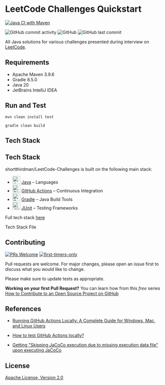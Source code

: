 # LeetCode Challenges Quickstart

[![Java CI with Maven](https://github.com/shortthirdman/LeetCode-Challenges/actions/workflows/maven.yml/badge.svg?event=workflow_dispatch)](https://github.com/shortthirdman/LeetCode-Challenges/actions/workflows/maven.yml)

![GitHub commit activity](https://img.shields.io/github/commit-activity/w/shortthirdman/LeetCode-Challenges)	![GitHub](https://img.shields.io/github/license/shortthirdman/LeetCode-Challenges)	![GitHub last commit](https://img.shields.io/github/last-commit/shortthirdman/LeetCode-Challenges)

All Java solutions for various challenges presented during interview on [LeetCode](https://leetcode.com/).

## Requirements

- Apache Maven 3.9.6
- Gradle 8.5.0
- Java 20
- JetBrains IntelliJ IDEA


## Run and Test

`mvn clean install test`

`gradle clean build`


## Tech Stack

## Tech Stack
shortthirdman/LeetCode-Challenges is built on the following main stack:

- <img width='25' height='25' src='https://img.stackshare.io/service/995/K85ZWV2F.png' alt='Java'/> [Java](https://www.java.com) – Languages
- <img width='25' height='25' src='https://img.stackshare.io/service/11563/actions.png' alt='GitHub Actions'/> [GitHub Actions](https://github.com/features/actions) – Continuous Integration
- <img width='25' height='25' src='https://img.stackshare.io/service/975/gradlephant-social-black-bg.png' alt='Gradle'/> [Gradle](https://www.gradle.org/) – Java Build Tools
- <img width='25' height='25' src='https://img.stackshare.io/service/2020/874086.png' alt='JUnit'/> [JUnit](http://junit.org/) – Testing Frameworks

Full tech stack [here](/techstack.md)

Tech Stack File


## Contributing

[![PRs Welcome](https://img.shields.io/badge/PRs-welcome-brightgreen.svg?style=flat-square)](http://makeapullrequest.com)
[![first-timers-only](https://img.shields.io/badge/first--timers--only-friendly-blue.svg?style=flat-square)](https://www.firsttimersonly.com/)

Pull requests are welcome. For major changes, please open an issue first to discuss what you would like to change.

Please make sure to update tests as appropriate.

**Working on your first Pull Request?** You can learn how from this *free* series [How to Contribute to an Open Source Project on GitHub](https://kcd.im/pull-request)

## References

- [Running GitHub Actions Locally: A Complete Guide for Windows, Mac, and Linux Users](https://medium.com/debasishkumardas5/running-github-actions-locally-a-complete-guide-for-windows-mac-and-linux-users-34c45999c7cd)

- [How to test GitHub Actions locally?](https://www.browserstack.com/guide/test-github-actions-locally)

- [Getting "Skipping JaCoCo execution due to missing execution data file" upon executing JaCoCo](https://stackoverflow.com/questions/18107375/getting-skipping-jacoco-execution-due-to-missing-execution-data-file-upon-exec)

## License

[Apache License, Version 2.0](https://www.apache.org/licenses/LICENSE-2.0)
